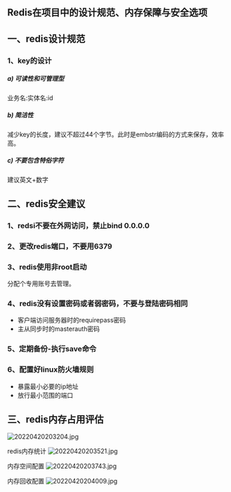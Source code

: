 ## Redis在项目中的设计规范、内存保障与安全选项

## 一、redis设计规范
### 1、key的设计
##### a) 可读性和可管理型
业务名:实体名:id

##### b) 简洁性
减少key的长度，建议不超过44个字节。此时是embstr编码的方式来保存，效率高。

##### c) 不要包含特俗字符
建议英文+数字

## 二、redis安全建议
### 1、redsi不要在外网访问，禁止bind 0.0.0.0

### 2、更改redis端口，不要用6379

### 3、redis使用非root启动
分配个专用账号去管理。

### 4、redis没有设置密码或者弱密码，不要与登陆密码相同
* 客户端访问服务器时的requirepass密码
* 主从同步时的masterauth密码

### 5、定期备份-执行save命令

### 6、配置好linux防火墙规则
* 暴露最小必要的ip地址
* 放行最小范围的端口

## 三、redis内存占用评估
![20220420203204.jpg](https://pic.imgdb.cn/item/625ffd23239250f7c542c5f6.jpg)

redis内存统计
![20220420203521.jpg](https://pic.imgdb.cn/item/625ffde9239250f7c5448896.jpg)

内存空间配置
![20220420203743.jpg](https://pic.imgdb.cn/item/625ffee4239250f7c54668c9.jpg)

内存回收配置
![20220420204009.jpg](https://pic.imgdb.cn/item/625ffff0239250f7c5486d4f.jpg)